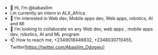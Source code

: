 - 👋 Hi, I’m @kabasilim
- I,m currently an intern in ALX_Africa
- 👀 I’m interested in Web dev, Mobile apps dev, Web apps, robotics, AI and Ml
- 💞️ I’m looking to collaborate on any Web dev, web apps , mobile apps dev, robotics, AI and ML program
- 📫 How to reach me, +2349018446832, +2348030710455, Twitter[https://twitter.com/Abasilim_Odogwu]

<!---
kabasilim/kabasilim is a ✨ special ✨ repository because its `README.md` (this file) appears on your GitHub profile.
You can click the Preview link to take a look at your changes.
--->
